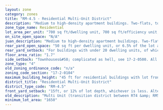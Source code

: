 ```yaml
---
layout: zone
category: zones
title: "RM-4.5 - Residential Multi-Unit District"
description: "Medium to high-density apartment buildings. Two-flats, townhouses, and single family homes are also allowed."
zone_type_name: Residential
lot_area_per_unit: "700 sq ft/dwelling unit, 700 sq ft/efficiency unit, 500 sq ft/SRO unit"
on_site_open_space: "N/A"
juan_description: "Medium to high-density apartment buildings. Two-flats, townhouses, and single family homes are also allowed."
rear_yard_open_space: "50 sq ft per dwelling unit, or 6.5% of the lot area, which ever is greater."
rear_yard_setback: "For buildings with under 20 dwelling units, of which at least 33% are &quot;accessible&quot;&#58; 50 ft or 24% of lot depth, whichever is less. For other buildings&#58; 50 ft or 30% of lot depth, whichever is less."
floor_area_ratio: "1.7"
side_setback: "Townhouses&#58; complicated as hell, see 17-2-0500. All other buildings&#58; Combined width of side setbacks must equal 20% of lot width, and neither setback can be less than 2 feet or 8% of lot width (whichever is greater.) But no setback is required to be wider than 5 feet."
zone_type: "4"
old_zoning_ordinance_code: "n/a"
zoning_code_section: "17-2-0104"
maximum_building_height: "45 ft for residential buildings with lot frontage of less than 32 ft, 47 ft when lot front is over that. None for schools and churches."
district_title: "Residential Multi-Unit District"
district_type_code: "RM-4.5"
front_yard_setback: "15ft, or 12% of lot depth, whichever is less. Alternatively, setback can be the average front yard depth of nearest 2 lots."
old_description: "Multi Unit (transition district between RT4 &amp; RM5)"
minimum_lot_area: "1650"
---
```

